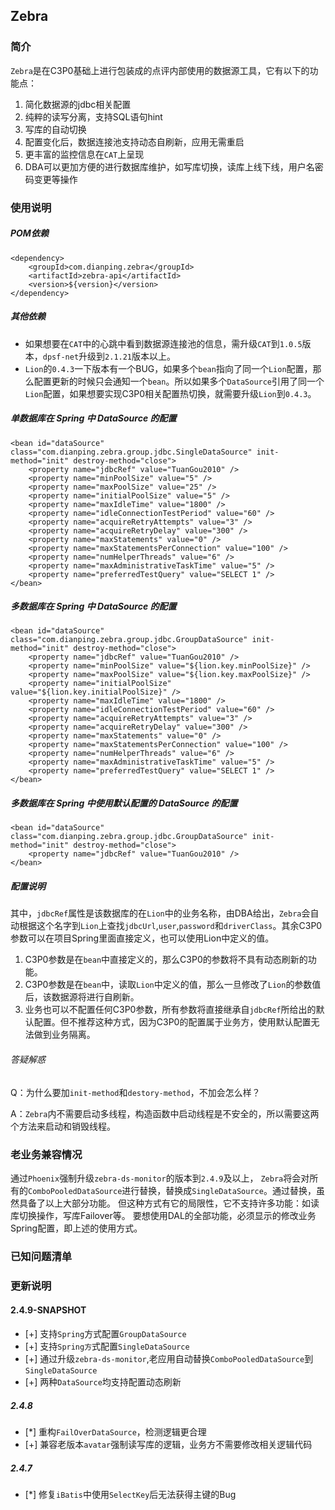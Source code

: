 ## Zebra

### 简介
`Zebra`是在C3P0基础上进行包装成的点评内部使用的数据源工具，它有以下的功能点：
1. 简化数据源的jdbc相关配置
2. 纯粹的读写分离，支持SQL语句hint
3. 写库的自动切换
4. 配置变化后，数据连接池支持动态自刷新，应用无需重启
5. 更丰富的监控信息在`CAT`上呈现
6. DBA可以更加方便的进行数据库维护，如写库切换，读库上线下线，用户名密码变更等操作

### 使用说明
##### POM依赖
	<dependency>
    	<groupId>com.dianping.zebra</groupId>
	    <artifactId>zebra-api</artifactId>
    	<version>${version}</version>
	</dependency>

##### 其他依赖
* 如果想要在`CAT`中的心跳中看到数据源连接池的信息，需升级`CAT`到`1.0.5`版本，`dpsf-net`升级到`2.1.21`版本以上。
* `Lion`的`0.4.3`一下版本有一个BUG，如果多个`bean`指向了同一个`Lion`配置，那么配置更新的时候只会通知一个`bean`。所以如果多个`DataSource`引用了同一个`Lion`配置，如果想要实现C3P0相关配置热切换，就需要升级`Lion`到`0.4.3`。


##### 单数据库在 Spring 中 DataSource 的配置
	<bean id="dataSource" class="com.dianping.zebra.group.jdbc.SingleDataSource" init-method="init" destroy-method="close">
		<property name="jdbcRef" value="TuanGou2010" />
		<property name="minPoolSize" value="5" />
		<property name="maxPoolSize" value="25" />
        <property name="initialPoolSize" value="5" />
    	<property name="maxIdleTime" value="1800" />
		<property name="idleConnectionTestPeriod" value="60" />
		<property name="acquireRetryAttempts" value="3" />
		<property name="acquireRetryDelay" value="300" />
		<property name="maxStatements" value="0" />
		<property name="maxStatementsPerConnection" value="100" />
		<property name="numHelperThreads" value="6" />
		<property name="maxAdministrativeTaskTime" value="5" />
		<property name="preferredTestQuery" value="SELECT 1" />
	</bean>

##### 多数据库在 Spring 中 DataSource 的配置
	<bean id="dataSource" class="com.dianping.zebra.group.jdbc.GroupDataSource" init-method="init" destroy-method="close">
		<property name="jdbcRef" value="TuanGou2010" />
		<property name="minPoolSize" value="${lion.key.minPoolSize}" />
		<property name="maxPoolSize" value="${lion.key.maxPoolSize}" />
        <property name="initialPoolSize" value="${lion.key.initialPoolSize}" />
    	<property name="maxIdleTime" value="1800" />
		<property name="idleConnectionTestPeriod" value="60" />
		<property name="acquireRetryAttempts" value="3" />
		<property name="acquireRetryDelay" value="300" />
		<property name="maxStatements" value="0" />
		<property name="maxStatementsPerConnection" value="100" />
		<property name="numHelperThreads" value="6" />
		<property name="maxAdministrativeTaskTime" value="5" />
		<property name="preferredTestQuery" value="SELECT 1" />   
	</bean>

##### 多数据库在 Spring 中使用默认配置的 DataSource 的配置
    <bean id="dataSource" class="com.dianping.zebra.group.jdbc.GroupDataSource" init-method="init" destroy-method="close">
		<property name="jdbcRef" value="TuanGou2010" /> 
    </bean>

##### 配置说明
其中，`jdbcRef`属性是该数据库的在`Lion`中的业务名称，由DBA给出，`Zebra`会自动根据这个名字到`Lion`上查找`jdbcUrl`,`user`,`password`和`driverClass`。其余C3P0参数可以在项目Spring里面直接定义，也可以使用Lion中定义的值。
1. C3P0参数是在`bean`中直接定义的，那么C3P0的参数将不具有动态刷新的功能。
2. C3P0参数是在`bean`中，读取`Lion`中定义的值，那么一旦修改了`Lion`的参数值后，该数据源将进行自刷新。
3. 业务也可以不配置任何C3P0参数，所有参数将直接继承自`jdbcRef`所给出的默认配置。但不推荐这种方式，因为C3P0的配置属于业务方，使用默认配置无法做到业务隔离。

###### 答疑解惑
Q：为什么要加`init-method`和`destory-method`，不加会怎么样？

A：`Zebra`内不需要启动多线程，构造函数中启动线程是不安全的，所以需要这两个方法来启动和销毁线程。

### 老业务兼容情况
通过`Phoenix`强制升级`zebra-ds-monitor`的版本到`2.4.9`及以上，
`Zebra`将会对所有的`ComboPooledDataSource`进行替换，替换成`SingleDataSource`。通过替换，虽然具备了以上大部分功能。
但这种方式有它的局限性，它不支持许多功能：如读库切换操作，写库Failover等。
要想使用DAL的全部功能，必须显示的修改业务Spring配置，即上述的使用方式。

### 已知问题清单


### 更新说明
#### 2.4.9-SNAPSHOT
* [+] 支持`Spring`方式配置`GroupDataSource`
* [+] 支持`Spring方`式配置`SingleDataSource`
* [+] 通过升级`zebra-ds-monitor`,老应用自动替换`ComboPooledDataSource`到`SingleDataSource`
* [+] 两种`DataSource`均支持配置动态刷新

##### 2.4.8
* [*] 重构`FailOverDataSource`，检测逻辑更合理
* [+] 兼容老版本`avatar`强制读写库的逻辑，业务方不需要修改相关逻辑代码

##### 2.4.7
* [*] 修复`iBatis`中使用`SelectKey`后无法获得主键的Bug